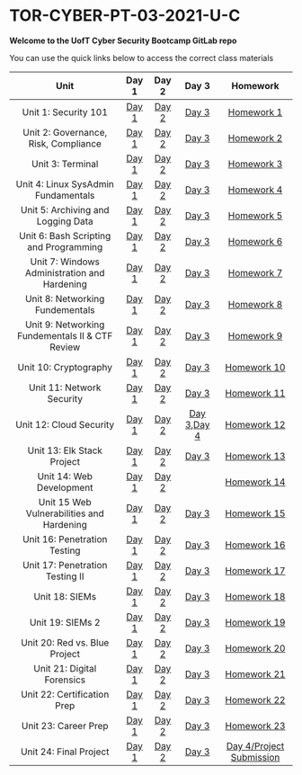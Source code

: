 # TOR-CYBER-PT-03-2021-U-C

**Welcome to the UofT Cyber Security Bootcamp GitLab repo**

You can use the quick links below to access the correct class materials

|                       Unit                        |  Day 1  |  Day 2  |  Day 3  |  Homework  |
|:-----------------------------------------------:  |:------: |:------: |:------: |:---------: |
|               Unit 1: Security 101                |[Day 1](https://github.com/karma-786/Week-1-Cybersecurity-101/tree/main/1%20-%202021-03-08)                 |                  [Day 2](https://github.com/karma-786/Week-1-Cybersecurity-101/tree/main/2%20-%202021-03-10)                 |                  [Day 3](https://github.com/karma-786/Week-1-Cybersecurity-101/tree/main/3%20-%202021-03-13)                 |                [Homework 1](https://github.com/karma-786/Week-1-Cybersecurity-101/tree/main/Homework)               |                        [Homework 1 Solutions ](https://github.com/karma-786/Week-1-Security-101-Homework)                    |
|       Unit 2: Governance, Risk, Compliance        |                     [Day 1]()                   |                    [Day 2]()                    |                    [Day 3]()                    |                        [Homework 2 ]()                    |
|                 Unit 3: Terminal                  |             [Day 1]()             |            [Day 2]()              |             [Day 3]()             |                 [Homework 3]()              |
|       Unit 4: Linux SysAdmin Fundamentals         |         [Day 1]()       |       [Day 2]()         |        [Day 3]()        |            [Homework 4]()         |
|        Unit 5: Archiving and Logging Data         |         [Day 1]()        |        [Day 2]()         |        [Day 3]()         |            [Homework 5]()          |
|      Unit 6: Bash Scripting and Programming       |      [Day 1]()       |       [Day 2]()      |      [Day 3]()       |          [Homework 6]()        |
|   Unit 7: Windows Administration and Hardening    |    [Day 1]()   |    [Day 2]()   |    [Day 3]()   |      [Homework 7]()      |
|         Unit 8: Networking Fundementals           |         [Day 1]()              |          [Day 2]()             |          [Day 3]()             |             [Homework 8]()               |
| Unit 9: Networking Fundementals II & CTF Review   | [Day 1]() | [Day 2]() | [Day 3]() |    [Homework 9]()   |
|              Unit 10: Cryptography                |               [Day 1]()                |                [Day 2]()               |                 [Day 3]()              |                  [Homework 10]()                 |
|            Unit 11: Network Security              |              [Day 1]()             |              [Day 2]()             |              [Day 3]()             |               [Homework 11]()                |
|             Unit 12: Cloud Security               |              [Day 1]()               |               [Day 2]()              |[Day 3](),[Day 4]()|        [Homework 12]()               |
|            Unit 13: Elk Stack Project             |   [Day 1]()    |  [Day 2]()     |       [Day 3]()         |               [Homework 13]()               |
|             Unit 14: Web Development              |             [Day 1]()               |             [Day 2]()               |                                                                   |          [Homework 14]()             |
|    Unit 15 Web Vulnerabilities and Hardening      |      [Day 1]()    |     [Day 2]()     |     [Day 3]()     |        [Homework 15]()      |
|           Unit 16: Penetration Testing            |        [Day 1]()       |        [Day 2]()       |        [Day 3]()       |         [Homework 16]()          |
|         Unit 17: Penetration Testing II           |        [Day 1]()       |       [Day 2]()        |      [Day 3]()         |           [Homework 17]()           |
|                  Unit 18: SIEMs                   |                              [Day 1]()                    |                   [Day 2]()                    |                   [Day 3]()                    |                   [Homework 18]()                   |
|                 Unit 19: SIEMs 2                  |                              [Day 1]()                   |                  [Day 2]()                   |                  [Day 3]()                   |                  [Homework 19]()                  |
|          Unit 20: Red vs. Blue Project            |                              [Day 1]()                   |                  [Day 2]()                   |                  [Day 3]()                   |                  [Homework 20]()                  |
|            Unit 21: Digital Forensics             |                              [Day 1]()              |             [Day 2]()              |             [Day 3]()              |             [Homework 21]()             |
|           Unit 22: Certification Prep             |                              [Day 1]()             |             [Day 2]()             |             [Day 3]()             |             [Homework 22]()            |
|               Unit 23: Career Prep                |                              [Day 1]()              |                  [Day 2]()               |                 [Day 3]()                |                              [Homework 23]()                              |
|              Unit 24: Final Project               |                              [Day 1]()                        |                             [Day 2]()                             |                             [Day 3]()                             |                                      [Day 4/Project Submission]()                            |
